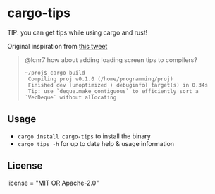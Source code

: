 # cargo-tips

TIP: you can get tips while using cargo and rust!

Original inspiration from [this tweet](https://twitter.com/lcnr7/status/1306886109461450752?s=20)

> @lcnr7
> how about adding loading screen tips to compilers?
>
> ```
> ~/proj$ cargo build
>  Compiling proj v0.1.0 (/home/programming/proj)
>  Finished dev [unoptimized + debuginfo] target(s) in 0.34s
>  Tip: use `deque.make_contiguous` to efficiently sort a `VecDeque` without allocating
> ```

## Usage

- `cargo install cargo-tips` to install the binary
- `cargo tips -h` for up to date help & usage information

## License

license = "MIT OR Apache-2.0"
